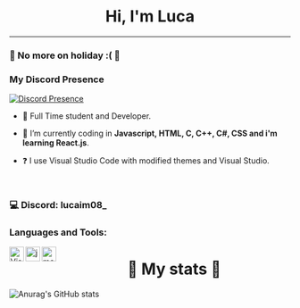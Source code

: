 # <div align="center">Hi, I'm Luca</div>  
  
***

### 🌊 No more on holiday :( 🌊

### My Discord Presence

[![Discord Presence](https://lanyard.cnrad.dev/api/1186990133069758526)](https://discord.com/users/1186990133069758526)

- 🔭 Full Time student and Developer.
  

- 🌱 I’m currently coding in **Javascript, HTML, C, C++, C#, CSS and i'm learning React.js**.
  

- ❓ I use Visual Studio Code with modified themes and Visual Studio.
  
<br/>
  
### 💻 Discord: lucaim08_

### Languages and Tools:

<img align="left" alt="Visual Studio Code" width="26px" src="https://i.imgur.com/LwSdAlE.png" />
<img align="left" alt="js" width="26px" src="https://i.imgur.com/3u1wzwE.png" />
<img align="left" alt="mongodb" width="26px" src="https://imgur.com/xN5cFRr.png" /> 

# <div align="center">🔐 My stats 🔐</div>  

![Anurag's GitHub stats](https://github-readme-stats.vercel.app/api?username=LUCAIM08&theme=dark&show_icons=true)
